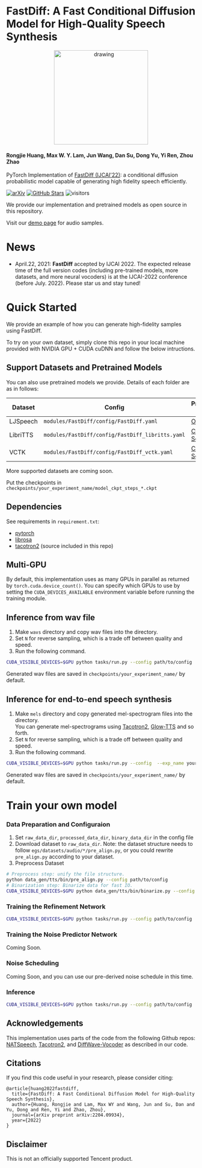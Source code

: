 # FastDiff: A Fast Conditional Diffusion Model for High-Quality Speech Synthesis

<div align=center> <img src="assets/Demo.gif" alt="drawing" style="width:250px; "/> </div>


#### Rongjie Huang, Max W. Y. Lam, Jun Wang, Dan Su, Dong Yu, Yi Ren, Zhou Zhao

PyTorch Implementation of [FastDiff (IJCAI'22)](https://arxiv.org/abs/2204.09934): a conditional diffusion probabilistic model capable of generating high fidelity speech efficiently.

[![arXiv](https://img.shields.io/badge/arXiv-Paper-<COLOR>.svg)](https://arxiv.org/abs/2204.09934)
[![GitHub Stars](https://img.shields.io/github/stars/Rongjiehuang/FastDiff?style=social)](https://github.com/Rongjiehuang/FastDiff)
![visitors](https://visitor-badge.glitch.me/badge?page_id=Rongjiehuang/FastDiff)

We provide our implementation and pretrained models as open source in this repository.

Visit our [demo page](https://fastdiff.github.io/) for audio samples.

# News
- April.22, 2021: **FastDiff** accepted by IJCAI 2022. The expected release time of the full version codes (including pre-trained models, more datasets, and more neural vocoders) is at the IJCAI-2022 conference (before July. 2022). Please star us and stay tuned! 

# Quick Started
We provide an example of how you can generate high-fidelity samples using FastDiff.

To try on your own dataset, simply clone this repo in your local machine provided with NVIDIA GPU + CUDA cuDNN and follow the below intructions.

## Support Datasets and Pretrained Models

You can also use pretrained models we provide.
Details of each folder are as in follows:

| Dataset                                   | Config                                         | Pretrained Model | 
|-------------------------------------------|------------------------------------------------|------------------|
| LJSpeech                                  | `modules/FastDiff/config/FastDiff.yaml`          | [OneDrive](https://zjueducn-my.sharepoint.com/:f:/g/personal/rongjiehuang_zju_edu_cn/Epia7La6O7FHsKPTHZXZpoMBF7PoDcjWeKgC-7jtpVkCOQ?e=BF0nOF)     |
| LibriTTS                                  | `modules/FastDiff/config/FastDiff_libritts.yaml` | [Coming  Soon]() |
| VCTK                                      | `modules/FastDiff/config/FastDiff_vctk.yaml`     | [Coming  Soon]() |

More supported datasets are coming soon.

Put the checkpoints in `checkpoints/your_experiment_name/model_ckpt_steps_*.ckpt`

## Dependencies
See requirements in `requirement.txt`:
- [pytorch](https://github.com/pytorch/pytorch)
- [librosa](https://github.com/librosa/librosa)
- [tacotron2](https://github.com/NVIDIA/tacotron2) (source included in this repo)

## Multi-GPU
By default, this implementation uses as many GPUs in parallel as returned by `torch.cuda.device_count()`. 
You can specify which GPUs to use by setting the `CUDA_DEVICES_AVAILABLE` environment variable before running the training module.

## Inference from wav file
1. Make `wavs` directory and copy wav files into the directory.
2. Set `N` for reverse sampling, which is a trade off between quality and speed. 
3. Run the following command.
```bash
CUDA_VISIBLE_DEVICES=$GPU python tasks/run.py --config path/to/config  --exp_name your_experiment_name --infer --hparams='test_input_dir=wavs,N=$N'
```

Generated wav files are saved in `checkpoints/your_experiment_name/` by default.<br>

## Inference for end-to-end speech synthesis
1. Make `mels` directory and copy generated mel-spectrogram files into the directory.<br>
You can generate mel-spectrograms using [Tacotron2](https://github.com/NVIDIA/tacotron2), 
[Glow-TTS](https://github.com/jaywalnut310/glow-tts) and so forth.
2. Set `N` for reverse sampling, which is a trade off between quality and speed. 
3. Run the following command.
```bash
CUDA_VISIBLE_DEVICES=$GPU python tasks/run.py --config  --exp_name your_experiment_name --infer --hparams='test_mel_dir=mels,use_wav=False,N=$N'
```
Generated wav files are saved in `checkpoints/your_experiment_name/` by default.<br>


# Train your own model

### Data Preparation and Configuraion ##
1. Set `raw_data_dir`, `processed_data_dir`, `binary_data_dir` in the config file
2. Download dataset to `raw_data_dir`. Note: the dataset structure needs to follow `egs/datasets/audio/*/pre_align.py`, or you could rewrite `pre_align.py` according to your dataset.
3. Preprocess Dataset 
```bash
# Preprocess step: unify the file structure.
python data_gen/tts/bin/pre_align.py --config path/to/config
# Binarization step: Binarize data for fast IO.
CUDA_VISIBLE_DEVICES=$GPU python data_gen/tts/bin/binarize.py --config path/to/config
```

### Training the Refinement Network
```bash
CUDA_VISIBLE_DEVICES=$GPU python tasks/run.py --config path/to/config  --exp_name your_experiment_name --reset
```

### Training the Noise Predictor Network
Coming Soon.

### Noise Scheduling
Coming Soon, and you can use our pre-derived noise schedule in this time.

### Inference

```bash
CUDA_VISIBLE_DEVICES=$GPU python tasks/run.py --config path/to/config  --exp_name your_experiment_name --infer
```


## Acknowledgements
This implementation uses parts of the code from the following Github repos:
[NATSpeech](https://github.com/NATSpeech/NATSpeech),
[Tacotron2](https://github.com/NVIDIA/tacotron2), and
[DiffWave-Vocoder](https://github.com/philsyn/DiffWave-Vocoder)
as described in our code.

## Citations ##
If you find this code useful in your research, please consider citing:
```
@article{huang2022fastdiff,
  title={FastDiff: A Fast Conditional Diffusion Model for High-Quality Speech Synthesis},
  author={Huang, Rongjie and Lam, Max WY and Wang, Jun and Su, Dan and Yu, Dong and Ren, Yi and Zhao, Zhou},
  journal={arXiv preprint arXiv:2204.09934},
  year={2022}
}
```

## Disclaimer ##
This is not an officially supported Tencent product.

